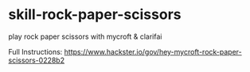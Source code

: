 # skill-rock-paper-scissors
play rock paper scissors with mycroft &amp; clarifai

Full Instructions:
https://www.hackster.io/gov/hey-mycroft-rock-paper-scissors-0228b2
